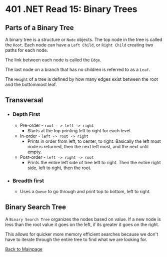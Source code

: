 # 401 .NET Read 15: Binary Trees

## Parts of a  Binary Tree

A binary tree is a structure or `Node` objects.  The top node in the tree is called the `Root`.  Each node can have a `Left Child`, or `Right Child` creating two paths for each node.

The link between each node is called the `Edge`.

The last node on a branch that has no children is referred to as a `Leaf`.

The `Height` of a tree is defined by how many edges exist between the root and the bottommost leaf.

## Transversal
+ ### Depth First
  + Pre-order - `root - > left -> right`
    + Starts at the top printing left to right for each level.
  + In-order - `left -> root -> right`
    + Prints in order from left, to center, to right.  Basically the left most node is returned, then the next left most, and the next until empty.
  + Post-order - `left -> right -> root`
    + Prints the entire left side of tree left to right.  Then the entire right side, left to right, then the root.
+ ### Breadth first
  + Uses a `Queue` to go through and print top to bottom, left to right.

## Binary Search Tree
A `Binary Search Tree` organizes the nodes based on value.  If a new node is less than the root value it goes on the left, if its greater it goes on the right.

This allows for quicker more memory efficient searches because we don't have to iterate through the entire tree to find what we are looking for.

[Back to Mainpage](../code-fellows.md)<br>
